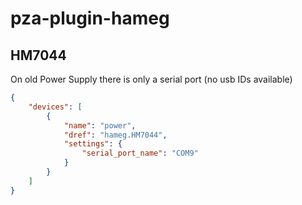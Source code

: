 # pza-plugin-hameg




## HM7044

On old Power Supply there is only a serial port (no usb IDs available)

```json
{
    "devices": [
        {
            "name": "power",
            "dref": "hameg.HM7044",
            "settings": {
                "serial_port_name": "COM9"
            }
        }
    ]
}
```


